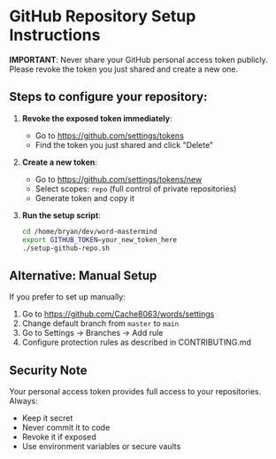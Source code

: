 # GitHub Repository Setup Instructions

**IMPORTANT**: Never share your GitHub personal access token publicly. Please revoke the token you just shared and create a new one.

## Steps to configure your repository:

1. **Revoke the exposed token immediately**:
   - Go to https://github.com/settings/tokens
   - Find the token you just shared and click "Delete"

2. **Create a new token**:
   - Go to https://github.com/settings/tokens/new
   - Select scopes: `repo` (full control of private repositories)
   - Generate token and copy it

3. **Run the setup script**:
   ```bash
   cd /home/bryan/dev/word-mastermind
   export GITHUB_TOKEN=your_new_token_here
   ./setup-github-repo.sh
   ```

## Alternative: Manual Setup

If you prefer to set up manually:

1. Go to https://github.com/Cache8063/words/settings
2. Change default branch from `master` to `main`
3. Go to Settings → Branches → Add rule
4. Configure protection rules as described in CONTRIBUTING.md

## Security Note

Your personal access token provides full access to your repositories. Always:
- Keep it secret
- Never commit it to code
- Revoke it if exposed
- Use environment variables or secure vaults